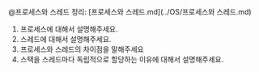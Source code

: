 @프로세스와 스레드 정리: [프로세스와 스레드.md](../OS/프로세스와 스레드.md)

1. 프로세스에 대해서 설명해주세요.
2. 스레드에 대해서 설명해주세요.
3. 프로세스와 스레드의 차이점을 말해주세요
4. 스택을 스레드마다 독립적으로 할당하는 이유에 대해서 설명해주세요.
